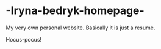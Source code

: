 # -Iryna-bedryk-homepage-
My very own personal website. Basically it is just a resume.

Hocus-pocus!
